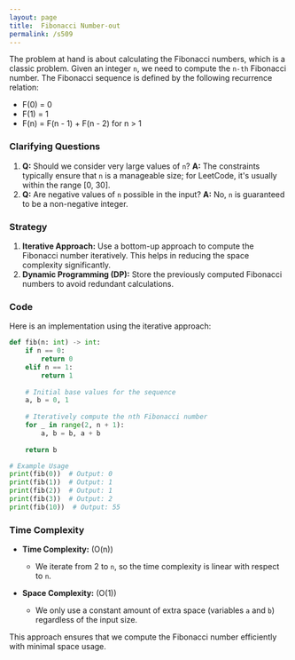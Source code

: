 ```yaml
---
layout: page
title:  Fibonacci Number-out
permalink: /s509
---
```

The problem at hand is about calculating the Fibonacci numbers, which is a classic problem. Given an integer `n`, we need to compute the `n-th` Fibonacci number. The Fibonacci sequence is defined by the following recurrence relation:
- F(0) = 0
- F(1) = 1
- F(n) = F(n - 1) + F(n - 2) for n > 1

### Clarifying Questions
1. **Q:** Should we consider very large values of `n`?
   **A:** The constraints typically ensure that `n` is a manageable size; for LeetCode, it's usually within the range [0, 30].
2. **Q:** Are negative values of `n` possible in the input?
   **A:** No, `n` is guaranteed to be a non-negative integer.

### Strategy
1. **Iterative Approach:** Use a bottom-up approach to compute the Fibonacci number iteratively. This helps in reducing the space complexity significantly.
2. **Dynamic Programming (DP):** Store the previously computed Fibonacci numbers to avoid redundant calculations.

### Code
Here is an implementation using the iterative approach:

```python
def fib(n: int) -> int:
    if n == 0:
        return 0
    elif n == 1:
        return 1
    
    # Initial base values for the sequence
    a, b = 0, 1
    
    # Iteratively compute the nth Fibonacci number
    for _ in range(2, n + 1):
        a, b = b, a + b
    
    return b

# Example Usage
print(fib(0))  # Output: 0
print(fib(1))  # Output: 1
print(fib(2))  # Output: 1
print(fib(3))  # Output: 2
print(fib(10))  # Output: 55
```

### Time Complexity
- **Time Complexity:** \(O(n)\)
  - We iterate from 2 to `n`, so the time complexity is linear with respect to `n`.

- **Space Complexity:** \(O(1)\)
  - We only use a constant amount of extra space (variables `a` and `b`) regardless of the input size.

This approach ensures that we compute the Fibonacci number efficiently with minimal space usage.